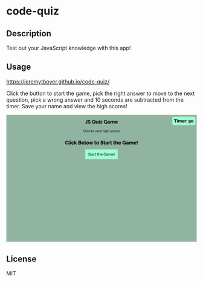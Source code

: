 # code-quiz

## Description

Test out your JavaScript knowledge with this app!

## Usage

https://jeremytboyer.github.io/code-quiz/

Click the button to start the game, pick the right answer to move to the next question, pick a wrong answer and 10 seconds are subtracted from the timer. Save your name and view the high scores!

![website screenshot](./screenshot.png)

## License

MIT
